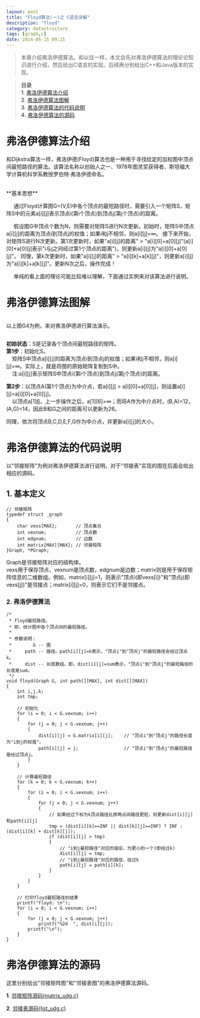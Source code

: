 ```yaml
---
layout: post
title: "Floyd算法(一)之 C语言详解"
description: "floyd"
category: datastructure
tags: [graph,c]
date: 2014-05-15 09:25
---
```



> 本章介绍弗洛伊德算法。和以往一样，本文会先对弗洛伊德算法的理论论知识进行介绍，然后给出C语言的实现。后续再分别给出C++和Java版本的实现。

> **目录**  
> **1**. [弗洛伊德算法介绍](#anchor1)  
> **2**. [弗洛伊德算法图解](#anchor2)  
> **3**. [弗洛伊德算法的代码说明](#anchor3)  
> **4**. [弗洛伊德算法的源码](#anchor4)  




<a name="anchor1"></a>
# 弗洛伊德算法介绍

和Dijkstra算法一样，弗洛伊德(Floyd)算法也是一种用于寻找给定的加权图中顶点间最短路径的算法。该算法名称以创始人之一、1978年图灵奖获得者、斯坦福大学计算机科学系教授罗伯特·弗洛伊德命名。



<br/>
**基本思想**  

 &nbsp;&nbsp;&nbsp;&nbsp; 通过Floyd计算图G=(V,E)中各个顶点的最短路径时，需要引入一个矩阵S，矩阵S中的元素a[i][j]表示顶点i(第i个顶点)到顶点j(第j个顶点)的距离。  

 &nbsp;&nbsp;&nbsp;&nbsp; 假设图G中顶点个数为N，则需要对矩阵S进行N次更新。初始时，矩阵S中顶点a[i][j]的距离为顶点i到顶点j的权值；如果i和j不相邻，则a[i][j]=∞。 接下来开始，对矩阵S进行N次更新。第1次更新时，如果"a[i][j]的距离" > "a[i][0]+a[0][j]"(a[i][0]+a[0][j]表示"i与j之间经过第1个顶点的距离")，则更新a[i][j]为"a[i][0]+a[0][j]"。 同理，第k次更新时，如果"a[i][j]的距离" > "a[i][k]+a[k][j]"，则更新a[i][j]为"a[i][k]+a[k][j]"。更新N次之后，操作完成！


 &nbsp;&nbsp;&nbsp;&nbsp; 单纯的看上面的理论可能比较难以理解，下面通过实例来对该算法进行说明。


<a name="anchor2"></a>
# 弗洛伊德算法图解

<a href="https://github.com/wangkuiwu/datastructs_and_algorithm/blob/master/pictures/graph/floyd/01.jpg?raw=true"><img src="https://github.com/wangkuiwu/datastructs_and_algorithm/blob/master/pictures/graph/floyd/01.jpg?raw=true" alt="" /></a>


以上图G4为例，来对弗洛伊德进行算法演示。

<a href="https://github.com/wangkuiwu/datastructs_and_algorithm/blob/master/pictures/graph/floyd/02.jpg?raw=true"><img src="https://github.com/wangkuiwu/datastructs_and_algorithm/blob/master/pictures/graph/floyd/02.jpg?raw=true" alt="" /></a>


**初始状态**：S是记录各个顶点间最短路径的矩阵。  
**第1步**：初始化S。  
  &nbsp;&nbsp;&nbsp;&nbsp;矩阵S中顶点a[i][j]的距离为顶点i到顶点j的权值；如果i和j不相邻，则a[i][j]=∞。实际上，就是将图的原始矩阵复制到S中。  
  &nbsp;&nbsp;&nbsp;&nbsp;注:a[i][j]表示矩阵S中顶点i(第i个顶点)到顶点j(第j个顶点)的距离。  

**第2步**：以顶点A(第1个顶点)为中介点，若a[i][j] > a[i][0]+a[0][j]，则设置a[i][j]=a[i][0]+a[0][j]。  
  &nbsp;&nbsp;&nbsp;&nbsp;以顶点a[1][6](即顶点B和顶点G之间的距离为例)，上一步操作之后，a[1][6]=∞；而将A作为中介点时，(B,A)=12，(A,G)=14，因此B和G之间的距离可以更新为26。  

同理，依次将顶点B,C,D,E,F,G作为中介点，并更新a[i][j]的大小。




<a name="anchor3"></a>
# 弗洛伊德算法的代码说明

以"邻接矩阵"为例对弗洛伊德算法进行说明，对于"邻接表"实现的图在后面会给出相应的源码。

## 1. 基本定义

    // 邻接矩阵
    typedef struct _graph
    {
        char vexs[MAX];       // 顶点集合
        int vexnum;           // 顶点数
        int edgnum;           // 边数
        int matrix[MAX][MAX]; // 邻接矩阵
    }Graph, *PGraph;


Graph是邻接矩阵对应的结构体。  
vexs用于保存顶点，vexnum是顶点数，edgnum是边数；matrix则是用于保存矩阵信息的二维数组。例如，matrix[i][j]=1，则表示"顶点i(即vexs[i])"和"顶点j(即vexs[j])"是邻接点；matrix[i][j]=0，则表示它们不是邻接点。  


### 2. 弗洛伊德算法


    /*
     * floyd最短路径。
     * 即，统计图中各个顶点间的最短路径。
     *
     * 参数说明：
     *        G -- 图
     *     path -- 路径。path[i][j]=k表示，"顶点i"到"顶点j"的最短路径会经过顶点k。
     *     dist -- 长度数组。即，dist[i][j]=sum表示，"顶点i"到"顶点j"的最短路径的长度是sum。
     */
    void floyd(Graph G, int path[][MAX], int dist[][MAX])
    {
        int i,j,k;
        int tmp;

        // 初始化
        for (i = 0; i < G.vexnum; i++)
        {
            for (j = 0; j < G.vexnum; j++)
            {
                dist[i][j] = G.matrix[i][j];    // "顶点i"到"顶点j"的路径长度为"i到j的权值"。
                path[i][j] = j;                 // "顶点i"到"顶点j"的最短路径是经过顶点j。
            }
        }

        // 计算最短路径
        for (k = 0; k < G.vexnum; k++)
        {
            for (i = 0; i < G.vexnum; i++)
            {
                for (j = 0; j < G.vexnum; j++)
                {
                    // 如果经过下标为k顶点路径比原两点间路径更短，则更新dist[i][j]和path[i][j]
                    tmp = (dist[i][k]==INF || dist[k][j]==INF) ? INF : (dist[i][k] + dist[k][j]);
                    if (dist[i][j] > tmp)
                    {
                        // "i到j最短路径"对应的值设，为更小的一个(即经过k)
                        dist[i][j] = tmp;
                        // "i到j最短路径"对应的路径，经过k
                        path[i][j] = path[i][k];
                    }
                }
            }
        }

        // 打印floyd最短路径的结果
        printf("floyd: \n");
        for (i = 0; i < G.vexnum; i++)
        {
            for (j = 0; j < G.vexnum; j++)
                printf("%2d  ", dist[i][j]);
            printf("\n");
        }
    }



<a name="anchor4"></a>
# 弗洛伊德算法的源码

这里分别给出"邻接矩阵图"和"邻接表图"的弗洛伊德算法源码。


**1**. [邻接矩阵源码(matrix_udg.c)][link_source_code_01]  

**2**. [邻接表源码(list_udg.c)][link_source_code_02]  

[link_source_code_01]: https://github.com/wangkuiwu/datastructs_and_algorithm/blob/master/source/graph/floyd/udg/c/matrix_udg.c
[link_source_code_02]: https://github.com/wangkuiwu/datastructs_and_algorithm/blob/master/source/graph/floyd/udg/c/list_udg.c

